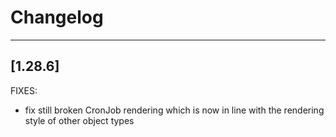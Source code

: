 # Changelog
------------------
[1.28.6]
------------------
FIXES:
- fix still broken CronJob rendering which is now in line with the rendering style of other object types 